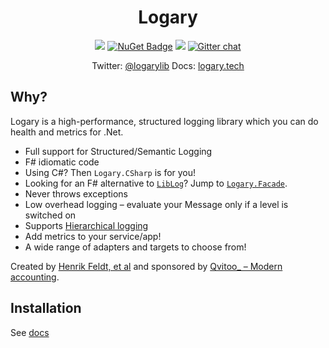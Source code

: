 <h1 align="center">Logary</h1>

<p align="center">
  <a href="https://travis-ci.com/logary/logary"><img src="https://travis-ci.com/logary/logary.svg?branch=master" /></a>
  <a href="https://www.nuget.org/packages/Logary"><img src="https://buildstats.info/nuget/Logary" title="NuGet Badge" /></a>
  <a href="https://github.com/sponsors/haf" title="Sponsor this"><img src="https://img.shields.io/static/v1?label=Sponsor&message=%E2%9D%A4&logo=GitHub&color=red" /></a>
  <a href="https://gitter.im/logary/logary"><img src="https://badges.gitter.im/logary.png" alt="Gitter chat" /></a>
</p>

<p align="center">
  Twitter: <a href="https://twitter.com/logarylib">@logarylib</a>  
  Docs: <a href="https://logary.tech">logary.tech</a>
</p>

## Why?

Logary is a high-performance, structured logging library which you can do health and metrics for
.Net.

 - Full support for Structured/Semantic Logging
 - F# idiomatic code
 - Using C#? Then `Logary.CSharp` is for you!
 - Looking for an F# alternative to [`LibLog`](https://github.com/damianh/LibLog)?
   Jump to [`Logary.Facade`](#using-logary-in-a-library).
 - Never throws exceptions
 - Low overhead logging – evaluate your Message only if a level is switched on
 - Supports [Hierarchical logging](#rule--hierarchical-logging)
 - Add metrics to your service/app!
 - A wide range of adapters and targets to choose from!

Created by [Henrik Feldt, et al](https://twitter.com/henrikfeldt) and sponsored by
[Qvitoo_ – Modern accounting](https://qvitoo.com/?utm_source=github&utm_campaign=logary).

## Installation

See [docs](https://logary.tech/dotnet/quickstart)
